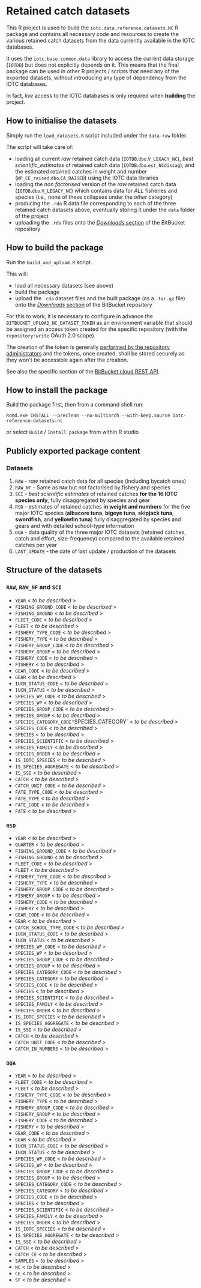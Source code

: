 # Retained catch datasets

This R project is used to build the `iotc.data.reference.datasets.NC` R package and contains all necessary code and resources to create the various retained catch datasets from the data currently available in the IOTC databases.

It uses the `iotc.base.common.data` library to access the current data storage (`IOTDB`) but does not explicitly depends on it. This means that the final package can be used in other R projects / scripts that need any of the exported datasets, without introducing any type of dependency from the IOTC databases.

In fact, *live* access to the IOTC databases is only required when **building** the project.

## How to initialise the datasets

Simply run the `load_datasets.R` script included under the `data-raw` folder.

The script will take care of:

-   loading all current _raw_ retained catch data (`IOTDB`.`dbo`.`V_LEGACY_NC`), _best scientific_estimates_ of retained catch data (`IOTDB`.`dbo`.`est_NCdissag`), and the estimated retained catches in weight and number (`WP_CE_raised`.`dbo`.`CA_RAISED`) using the IOTC data libraries 
-   loading the _non factorised_ version of the _raw_ retained catch data (`IOTDB`.`dbo`.`V_LEGACY_NC`) which contains data for *ALL* fisheries and species (i.e., none of these collapses under the _other_ category)
-   producing the `.rda` R data file corresponding to each of the three retained catch datasets above, eventually storing it under the `data` folder of the project
-   uploading the `.rda` files onto the [*Downloads* section](https://bitbucket.org/iotc-ws/iotc-reference-datasets-nc/downloads/) of the BitBucket repository

## How to build the package

Run the `build_and_upload.R` script.

This will:

-   load all necessary datasets (see above)
-   build the package
-   upload the `.rda` dataset files and the built package (as a `.tar.gz` file) onto the [*Downloads* section](https://bitbucket.org/iotc-ws/iotc-reference-datasets-nc/downloads/) of the BitBucket repository


For this to work, it is necessary to configure in advance the `BITBUCKET_UPLOAD_NC_DATASET_TOKEN` as an environment variable that should be assigned an access token created for the specific repository (with the `repository:write` OAuth 2.0 scope).

The creation of the token is generally [performed by the repository administrators](https://support.atlassian.com/bitbucket-cloud/docs/create-a-repository-access-token/) and the tokens, once created, shall be stored securely as they won't be accessible again after the creation.

See also the specific section of the [BitBucket cloud REST API](https://developer.atlassian.com/cloud/bitbucket/rest/api-group-downloads/#api-repositories-workspace-repo-slug-downloads-post).

## How to install the package

Build the package first, then from a command shell run:

```         
Rcmd.exe INSTALL --preclean --no-multiarch --with-keep.source iotc-reference-datasets-nc
```

or select `Build` / `Install package` from within R studio

## Publicly exported package content

### Datasets

1.  `RAW` - *raw* retained catch data for all species (including bycatch ones)
2.  `RAW_NF` - Same as `RAW` but not factorised by fishery and species
3.  `SCI` - *best scientific estimates* of retained catches **for the 16 IOTC species only**, fully disaggregated by species and gear
4.  `RSD` - estimates of retained catches **in weight and numbers** for the five major IOTC species (**albacore tuna**, **bigeye tuna**, **skipjack tuna**, **swordfish**, and **yellowfin tuna**) fully disaggregated by species and gears and with detailed school-type information
5.  `DQA` - data quality of the three major IOTC datasets (retained catches, catch and effort, size-frequency) compared to the available retained catches per year
6.  `LAST_UPDATE` - the date of last update / production of the datasets

## Structure of the datasets

### `RAW`, `RAW_NF` and `SCI`

-   `YEAR` \< *to be described* \>
-   `FISHING_GROUND_CODE` \< *to be described* \>
-   `FISHING_GROUND` \< *to be described* \>
-   `FLEET_CODE` \< *to be described* \>
-   `FLEET` \< *to be described* \>
-   `FISHERY_TYPE_CODE` \< *to be described* \>
-   `FISHERY_TYPE` \< *to be described* \>
-   `FISHERY_GROUP_CODE` \< *to be described* \>
-   `FISHERY_GROUP` \< *to be described* \>
-   `FISHERY_CODE` \< *to be described* \>
-   `FISHERY` \< *to be described* \>
-   `GEAR_CODE` \< *to be described* \>
-   `GEAR` \< *to be described* \>
-   `IUCN_STATUS_CODE` \< *to be described* \>
-   `IUCN_STATUS` \< *to be described* \>
-   `SPECIES_WP_CODE` \< *to be described* \>
-   `SPECIES_WP` \< *to be described* \>
-   `SPECIES_GROUP_CODE` \< *to be described* \>
-   `SPECIES_GROUP` \< *to be described* \>
-   `SPECIES_CATEGORY_CODE"`SPECIES_CATEGORY\` \< *to be described* \>
-   `SPECIES_CODE` \< *to be described* \>
-   `SPECIES` \< *to be described* \>
-   `SPECIES_SCIENTIFIC` \< *to be described* \>
-   `SPECIES_FAMILY` \< *to be described* \>
-   `SPECIES_ORDER` \< *to be described* \>
-   `IS_IOTC_SPECIES` \< *to be described* \>
-   `IS_SPECIES_AGGREGATE` \< *to be described* \>
-   `IS_SSI` \< *to be described* \>
-   `CATCH` \< *to be described* \>
-   `CATCH_UNIT_CODE` \< *to be described* \>
-   `FATE_TYPE_CODE` \< *to be described* \>
-   `FATE_TYPE` \< *to be described* \>
-   `FATE_CODE` \< *to be described* \>
-   `FATE` \< *to be described* \>

### `RSD`

-   `YEAR` \< *to be described* \>
-   `QUARTER` \< *to be described* \>
-   `FISHING_GROUND_CODE` \< *to be described* \>
-   `FISHING_GROUND` \< *to be described* \>
-   `FLEET_CODE` \< *to be described* \>
-   `FLEET` \< *to be described* \>
-   `FISHERY_TYPE_CODE` \< *to be described* \>
-   `FISHERY_TYPE` \< *to be described* \>
-   `FISHERY_GROUP_CODE` \< *to be described* \>
-   `FISHERY_GROUP` \< *to be described* \>
-   `FISHERY_CODE` \< *to be described* \>
-   `FISHERY` \< *to be described* \>
-   `GEAR_CODE` \< *to be described* \>
-   `GEAR` \< *to be described* \>
-   `CATCH_SCHOOL_TYPE_CODE` \< *to be described* \>
-   `IUCN_STATUS_CODE` \< *to be described* \>
-   `IUCN_STATUS` \< *to be described* \>
-   `SPECIES_WP_CODE` \< *to be described* \>
-   `SPECIES_WP` \< *to be described* \>
-   `SPECIES_GROUP_CODE` \< *to be described* \>
-   `SPECIES_GROUP` \< *to be described* \>
-   `SPECIES_CATEGORY_CODE` \< *to be described* \>
-   `SPECIES_CATEGORY` \< *to be described* \>
-   `SPECIES_CODE` \< *to be described* \>
-   `SPECIES` \< *to be described* \>
-   `SPECIES_SCIENTIFIC` \< *to be described* \>
-   `SPECIES_FAMILY` \< *to be described* \>
-   `SPECIES_ORDER` \< *to be described* \>
-   `IS_IOTC_SPECIES` \< *to be described* \>
-   `IS_SPECIES_AGGREGATE` \< *to be described* \>
-   `IS_SSI` \< *to be described* \>
-   `CATCH` \< *to be described* \>
-   `CATCH_UNIT_CODE` \< *to be described* \>
-   `CATCH_IN_NUMBERS` \< *to be described* \>

### `DQA`

-   `YEAR` \< *to be described* \>
-   `FLEET_CODE` \< *to be described* \>
-   `FLEET` \< *to be described* \>
-   `FISHERY_TYPE_CODE` \< *to be described* \>
-   `FISHERY_TYPE` \< *to be described* \>
-   `FISHERY_GROUP_CODE` \< *to be described* \>
-   `FISHERY_GROUP` \< *to be described* \>
-   `FISHERY_CODE` \< *to be described* \>
-   `FISHERY` \< *to be described* \>
-   `GEAR_CODE` \< *to be described* \>
-   `GEAR` \< *to be described* \>
-   `IUCN_STATUS_CODE` \< *to be described* \>
-   `IUCN_STATUS` \< *to be described* \>
-   `SPECIES_WP_CODE` \< *to be described* \>
-   `SPECIES_WP` \< *to be described* \>
-   `SPECIES_GROUP_CODE` \< *to be described* \>
-   `SPECIES_GROUP` \< *to be described* \>
-   `SPECIES_CATEGORY_CODE` \< *to be described* \>
-   `SPECIES_CATEGORY` \< *to be described* \>
-   `SPECIES_CODE` \< *to be described* \>
-   `SPECIES` \< *to be described* \>
-   `SPECIES_SCIENTIFIC` \< *to be described* \>
-   `SPECIES_FAMILY` \< *to be described* \>
-   `SPECIES_ORDER` \< *to be described* \>
-   `IS_IOTC_SPECIES` \< *to be described* \>
-   `IS_SPECIES_AGGREGATE` \< *to be described* \>
-   `IS_SSI` \< *to be described* \>
-   `CATCH` \< *to be described* \>
-   `CATCH_CE` \< *to be described* \>
-   `SAMPLES` \< *to be described* \>
-   `NC` \< *to be described* \>
-   `CE` \< *to be described* \>
-   `SF` \< *to be described* \>
